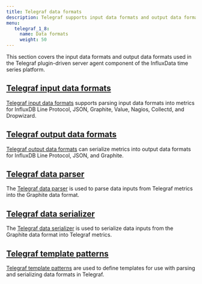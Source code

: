```yaml
---
title: Telegraf data formats
description: Telegraf supports input data formats and output data formats for converting input and output data.
menu:
   telegraf_1_8:
     name: Data formats
     weight: 50
---
```

This section covers the input data formats and output data formats used in the Telegraf plugin-driven server agent component of the InfluxData time series platform.

## [Telegraf input data formats](/telegraf/v1.8/data_formats/input/)

[Telegraf input data formats](/telegraf/v1.8/data_formats/input/) supports parsing input data formats into metrics for InfluxDB Line Protocol, JSON, Graphite, Value, Nagios, Collectd, and Dropwizard.

## [Telegraf output data formats](/telegraf/v1.8/data_formats/output/)

[Telegraf output data formats](/telegraf/v1.8/data_formats/output/) can serialize metrics into output data formats for InfluxDB Line Protocol, JSON, and Graphite.

## [Telegraf data parser](/telegraf/v1.8/data_formats/parser-example/)

The [Telegraf data parser](/telegraf/v1.8/data_formats/parser-example/) is used to parse data inputs from Telegraf metrics into the Graphite data format.

## [Telegraf data serializer](/telegraf/v1.8/data_formats/serializer-example/)

The [Telegraf data serializer](/telegraf/v1.8/data_formats/serializer-example/) is used to serialize data inputs from the Graphite data format into Telegraf metrics.

## [Telegraf template patterns](/telegraf/v1.8/data_formats/template-patterns/)

[Telegraf template patterns](/telegraf/v1.8/data_formats/template-patterns/) are used to define templates for use with parsing and serializing data formats in Telegraf.
